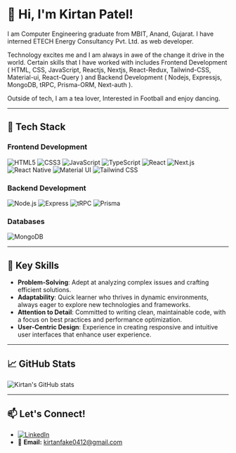 # 👋 Hi, I'm Kirtan Patel!

I am Computer Engineering graduate from MBIT, Anand, Gujarat. I have interned ETECH Energy Consultancy Pvt. Ltd. as web developer.

Technology excites me and I am always in awe of the change it drive in the world. Certain skills that I have worked with includes Frontend Development ( HTML, CSS, JavaScript, Reactjs, Nextjs, React-Redux, Tailwind-CSS, Material-ui, React-Query ) and Backend Development ( Nodejs, Expressjs, MongoDB, tRPC, Prisma-ORM, Next-auth ).

Outside of tech, I am a tea lover, Interested in Football and enjoy dancing.

---

## 🔧 Tech Stack

### **Frontend Development**

![HTML5](https://img.shields.io/badge/HTML5-E34F26?style=flat&logo=html5&logoColor=white)
![CSS3](https://img.shields.io/badge/CSS3-1572B6?style=flat&logo=css3&logoColor=white)
![JavaScript](https://img.shields.io/badge/JavaScript-323330?style=flat&logo=javascript&logoColor=F7DF1E)
![TypeScript](https://img.shields.io/badge/TypeScript-007ACC?style=flat&logo=typescript&logoColor=white)
![React](https://img.shields.io/badge/React-20232A?style=flat&logo=react&logoColor=61DAFB)
![Next.js](https://img.shields.io/badge/Next.js-000000?style=flat&logo=nextdotjs&logoColor=white)
![React Native](https://img.shields.io/badge/React_Native-20232A?style=flat&logo=react&logoColor=61DAFB)
![Material UI](https://img.shields.io/badge/Material--UI-0081CB?style=flat&logo=mui&logoColor=white)
![Tailwind CSS](https://img.shields.io/badge/Tailwind_CSS-38B2AC?style=flat&logo=tailwind-css&logoColor=white)

### **Backend Development**

![Node.js](https://img.shields.io/badge/Node.js-339933?style=flat&logo=nodedotjs&logoColor=white)
![Express](https://img.shields.io/badge/Express-000000?style=flat&logo=express&logoColor=white)
![tRPC](https://img.shields.io/badge/tRPC-2596be?style=flat&logo=trpc&logoColor=white)
![Prisma](https://img.shields.io/badge/Prisma-2D3748?style=flat&logo=prisma&logoColor=white)

### **Databases**

![MongoDB](https://img.shields.io/badge/MongoDB-47A248?style=flat&logo=mongodb&logoColor=white)

---

## 🌟 Key Skills

- **Problem-Solving**: Adept at analyzing complex issues and crafting efficient solutions.
- **Adaptability**: Quick learner who thrives in dynamic environments, always eager to explore new technologies and frameworks.
- **Attention to Detail**: Committed to writing clean, maintainable code, with a focus on best practices and performance optimization.
- **User-Centric Design**: Experience in creating responsive and intuitive user interfaces that enhance user experience.

---

## 📈 GitHub Stats

![Kirtan's GitHub stats](https://github-readme-stats.vercel.app/api?username=kirtanp04&show_icons=true&theme=radical)

---

## 📫 Let's Connect!

- [![LinkedIn](https://img.shields.io/badge/LinkedIn-0A66C2?style=flat&logo=linkedin&logoColor=white)](https://linkedin.com/in/kirtanp04)
- 📧 **Email:** [kirtanfake0412@gmail.com](mailto:kirtanpatel6189@gmail.com)
